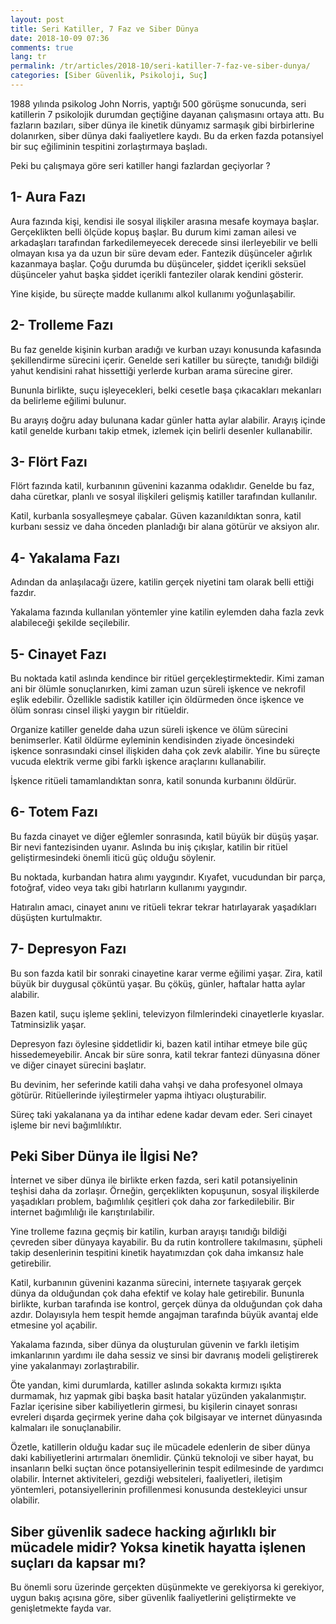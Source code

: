 ```yaml
---
layout: post
title: Seri Katiller, 7 Faz ve Siber Dünya
date: 2018-10-09 07:36
comments: true
lang: tr
permalink: /tr/articles/2018-10/seri-katiller-7-faz-ve-siber-dunya/
categories: [Siber Güvenlik, Psikoloji, Suç]
---
```


1988 yılında psikolog John Norris, yaptığı 500 görüşme sonucunda, seri katillerin 7 psikolojik durumdan geçtiğine dayanan çalışmasını ortaya attı. Bu fazların bazıları, siber dünya ile kinetik dünyamız sarmaşık gibi birbirlerine dolanırken, siber dünya daki faaliyetlere kaydı. Bu da erken fazda potansiyel bir suç eğiliminin tespitini zorlaştırmaya başladı. 
 <!--more-->

Peki bu çalışmaya göre seri katiller hangi fazlardan geçiyorlar ? 

<h2>1- Aura Fazı</h2>

Aura fazında kişi, kendisi ile sosyal ilişkiler arasına mesafe koymaya başlar. Gerçeklikten belli ölçüde kopuş başlar. Bu durum kimi zaman ailesi ve arkadaşları tarafından farkedilemeyecek derecede sinsi ilerleyebilir ve belli olmayan kısa ya da uzun bir süre devam eder. Fantezik düşünceler ağırlık kazanmaya başlar. Çoğu durumda bu düşünceler, şiddet içerikli seksüel düşünceler yahut başka şiddet içerikli fanteziler olarak kendini gösterir.

Yine kişide, bu süreçte madde kullanımı alkol kullanımı yoğunlaşabilir. 

<h2>2- Trolleme Fazı</h2>

Bu faz genelde kişinin kurban aradığı ve kurban uzayı konusunda kafasında şekillendirme sürecini içerir. Genelde seri katiller bu süreçte, tanıdığı bildiği yahut kendisini rahat hissettiği yerlerde kurban arama sürecine girer. 

Bununla birlikte, suçu işleyecekleri, belki cesetle başa çıkacakları mekanları da belirleme eğilimi bulunur. 

Bu arayış doğru aday bulunana kadar günler hatta aylar alabilir. Arayış içinde katil genelde kurbanı takip etmek, izlemek için belirli desenler kullanabilir. 

<h2>3- Flört Fazı</h2>

Flört fazında katil, kurbanının güvenini kazanma odaklıdır. Genelde bu faz, daha cüretkar, planlı ve sosyal ilişkileri gelişmiş katiller tarafından kullanılır. 

Katil, kurbanla sosyalleşmeye çabalar. Güven kazanıldıktan sonra, katil kurbanı sessiz ve daha önceden planladığı bir alana götürür ve aksiyon alır. 

<h2>4- Yakalama Fazı</h2>

Adından da anlaşılacağı üzere, katilin gerçek niyetini tam olarak belli ettiği fazdır. 

Yakalama fazında kullanılan yöntemler yine katilin eylemden daha fazla zevk alabileceği şekilde seçilebilir. 

<h2>5- Cinayet Fazı</h2>

Bu noktada katil aslında kendince bir ritüel gerçekleştirmektedir. Kimi zaman ani bir ölümle sonuçlanırken, kimi zaman uzun süreli işkence ve nekrofil eşlik edebilir. Özellikle sadistik katiller için öldürmeden önce işkence ve ölüm sonrası cinsel ilişki yaygın bir ritüeldir. 

Organize katiller genelde daha uzun süreli işkence ve ölüm sürecini benimserler. Katil öldürme eyleminin kendisinden ziyade öncesindeki işkence sonrasındaki cinsel ilişkiden daha çok zevk alabilir. Yine bu süreçte vucuda elektrik verme gibi farklı işkence araçlarını kullanabilir. 

İşkence ritüeli tamamlandıktan sonra, katil sonunda kurbanını öldürür. 

<h2>6- Totem Fazı </h2>

Bu fazda cinayet ve diğer eğlemler sonrasında, katil büyük bir düşüş yaşar. Bir nevi fantezisinden uyanır. Aslında bu iniş çıkışlar, katilin bir ritüel geliştirmesindeki önemli iticü güç olduğu söylenir. 

Bu noktada, kurbandan hatıra alımı yaygındır. Kıyafet, vucudundan bir parça, fotoğraf, video veya takı gibi hatırların kullanımı yaygındır. 

Hatıralın amacı, cinayet anını ve ritüeli tekrar tekrar hatırlayarak yaşadıkları düşüşten kurtulmaktır. 

<h2>7- Depresyon Fazı </h2>

Bu son fazda katil bir sonraki cinayetine karar verme eğilimi yaşar. Zira, katil büyük bir duygusal çöküntü yaşar. Bu çöküş, günler, haftalar hatta aylar alabilir. 

Bazen katil, suçu işleme şeklini, televizyon filmlerindeki cinayetlerle kıyaslar. Tatminsizlik yaşar. 

Depresyon fazı öylesine şiddetlidir ki, bazen katil intihar etmeye bile güç hissedemeyebilir. Ancak bir süre sonra, katil tekrar fantezi dünyasına döner ve diğer cinayet sürecini başlatır. 

Bu devinim, her seferinde katili daha vahşi ve daha profesyonel olmaya götürür. Ritüellerinde iyileştirmeler yapma ihtiyacı oluşturabilir.

Süreç taki yakalanana ya da intihar edene kadar devam eder. Seri cinayet işleme bir nevi bağımlılıktır. 

<h2>Peki Siber Dünya ile İlgisi Ne?</h2>

İnternet ve siber dünya ile birlikte erken fazda, seri katil potansiyelinin teşhisi daha da zorlaşır. Örneğin, gerçeklikten kopuşunun, sosyal ilişkilerde yaşadıkları problem, bağımlılık çeşitleri çok daha zor farkedilebilir. Bir internet bağımlılığı ile karıştırılabilir. 

Yine trolleme fazına geçmiş bir katilin, kurban arayışı tanıdığı bildiği çevreden siber dünyaya kayabilir. Bu da rutin kontrollere takılmasını, şüpheli takip desenlerinin tespitini kinetik hayatımızdan çok daha imkansız hale getirebilir. 

Katil, kurbanının güvenini kazanma sürecini, internete taşıyarak gerçek dünya da olduğundan çok daha efektif ve kolay hale getirebilir. Bununla birlikte, kurban tarafında ise kontrol, gerçek dünya da olduğundan çok daha azdır. Dolayısıyla hem tespit hemde angajman tarafında büyük avantaj elde etmesine yol açabilir. 

Yakalama fazında, siber dünya da oluşturulan güvenin ve farklı iletişim imkanlarının yardımı ile daha sessiz ve sinsi bir davranış modeli geliştirerek yine yakalanmayı zorlaştırabilir. 

Öte yandan, kimi durumlarda, katiller aslında sokakta kırmızı ışıkta durmamak, hız yapmak gibi başka basit hatalar yüzünden yakalanmıştır. Fazlar içerisine siber kabiliyetlerin girmesi, bu kişilerin cinayet sonrası evreleri dışarda geçirmek yerine daha çok bilgisayar ve internet dünyasında kalmaları ile sonuçlanabilir. 

Özetle, katillerin olduğu kadar suç ile mücadele edenlerin de siber dünya daki kabiliyetlerini artırmaları önemlidir. Çünkü teknoloji ve siber hayat, bu insanların belki suçtan önce potansiyellerinin tespit edilmesinde de yardımcı olabilir. İnternet aktiviteleri, gezdiği websiteleri, faaliyetleri, iletişim yöntemleri, potansiyellerinin profillenmesi konusunda destekleyici unsur olabilir. 

<h2> Siber güvenlik sadece hacking ağırlıklı bir mücadele midir? Yoksa kinetik hayatta işlenen suçları da kapsar mı? </h2>

Bu önemli soru üzerinde gerçekten düşünmekte ve gerekiyorsa ki gerekiyor, uygun bakış açısına göre, siber güvenlik faaliyetlerini geliştirmekte ve genişletmekte fayda var. 

